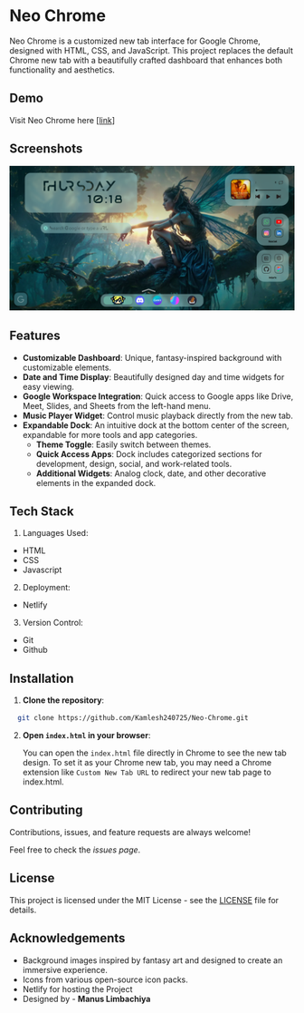
# Neo Chrome

Neo Chrome is a customized new tab interface for Google Chrome, designed with HTML, CSS, and JavaScript. This project replaces the default Chrome new tab with a beautifully crafted dashboard that enhances both functionality and aesthetics.

## Demo

Visit Neo Chrome here [[link](https://neochrome.netlify.app/)]


## Screenshots

![App Screenshot](https://github.com/Kamlesh240725/Neo-Chrome/blob/main/New-Chrome%20Assets/readme/Screenshot_1.png)


## Features

- **Customizable Dashboard**: Unique, fantasy-inspired background with customizable elements.
- **Date and Time Display**: Beautifully designed day and time widgets for easy viewing.
- **Google Workspace Integration**: Quick access to Google apps like Drive, Meet, Slides, and Sheets from the left-hand menu.
- **Music Player Widget**: Control music playback directly from the new tab.
- **Expandable Dock**: An intuitive dock at the bottom center of the screen, expandable for more tools and app categories.
    - **Theme Toggle**: Easily switch between themes.
    - **Quick Access Apps**: Dock includes categorized sections for     development, design, social, and work-related tools.
    - **Additional Widgets**: Analog clock, date, and other        decorative  elements in the expanded dock.

## Tech Stack

1. Languages Used: 
- HTML
- CSS
- Javascript
2. Deployment: 
- Netlify
3. Version Control: 
- Git
- Github

## Installation

1. **Clone the repository**:

```bash
  git clone https://github.com/Kamlesh240725/Neo-Chrome.git
```
2. **Open `index.html` in your browser**:

    You can open the `index.html` file directly in Chrome to see the new tab design.
    To set it as your Chrome new tab, you may need a Chrome extension like `Custom New Tab URL` to redirect your new tab page to index.html.   
## Contributing

Contributions, issues, and feature requests are always welcome!

 Feel free to check the *issues page*.
## License

This project is licensed under the MIT License - see the [LICENSE](https://choosealicense.com/licenses/mit/)
 file for details.

## Acknowledgements

 - Background images inspired by fantasy art and designed to create an immersive experience.
 - Icons from various open-source icon packs.
 - Netlify for hosting the Project
 - Designed by - **Manus Limbachiya**

